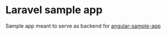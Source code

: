 # Laravel sample app
Sample app meant to serve as backend for [angular-sample-app](https://github.com/mvasquezb/angular-sample-app)
